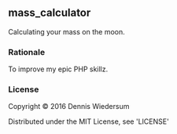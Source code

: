 ## mass_calculator

Calculating your mass on the moon.

### Rationale

To improve my epic PHP skillz.

### License

Copyright © 2016 Dennis Wiedersum

Distributed under the MIT License, see 'LICENSE'
